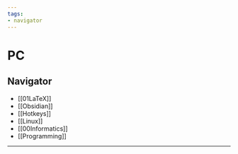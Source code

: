 ```yaml
---
tags:
- navigator
---
```

# PC
## Navigator
- [[01LaTeX]]
- [[Obsidian]]
- [[Hotkeys]]
- [[Linux]]
- [[00Informatics]]
- [[Programming]]
***